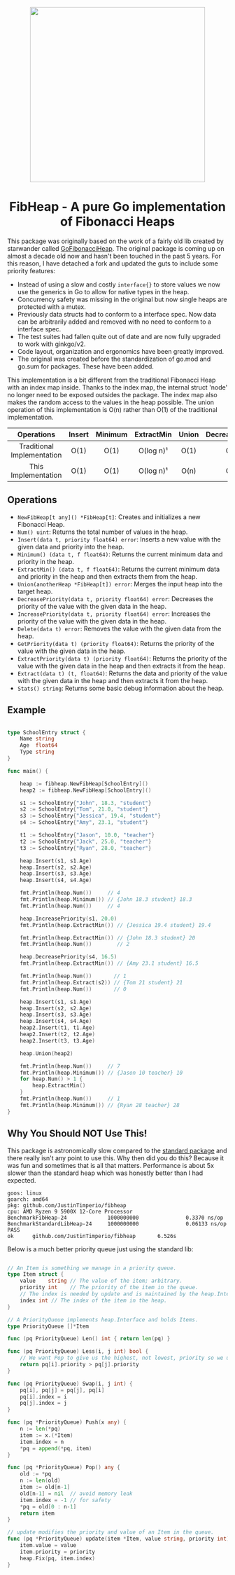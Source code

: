 <p align="center">
  <img width=400 src="./docs/fibpattern.jpg">
</p>

<h1 align="center">
    FibHeap - A pure Go implementation of Fibonacci Heaps
</h1>



This package was originally based on the work of a fairly old lib created by starwander called [GoFibonacciHeap](https://github.com/starwander/GoFibonacciHeap). The original package is coming up on almost a decade old now and hasn't been touched in the past 5 years. For this reason, I have detached a fork and updated the guts to include some priority features:
- Instead of using a slow and costly `interface{}` to store values we now use the generics in Go to allow for native types in the heap.
- Concurrency safety was missing in the original but now single heaps are protected with a mutex.
- Previously data structs had to conform to a interface spec. Now data can be arbitrarily added and removed with no need to conform to a interface spec.
- The test suites had fallen quite out of date and are now fully upgraded to work with ginkgo/v2.
- Code layout, organization and ergonomics have been greatly improved.
- The original was created before the standardization of go.mod and go.sum for packages. These have been added.

This implementation is a bit different from the traditional Fibonacci Heap with an index map inside. Thanks to the index map, the internal struct 'node' no longer need to be exposed outsides the package. The index map also makes the random access to the values in the heap possible. The union operation of this implementation is O(n) rather than O(1) of the traditional implementation.

| Operations                 | Insert | Minimum | ExtractMin | Union | DecreasePriority | IncreasePriority | Delete    | Get  |
| :------------------------: | :----: | :-----: | :--------: | :---: | :--------------: | :--------------: | :-------: | :--: |
| Traditional Implementation | O(1)   | O(1)    | O(log n)¹  | O(1)  | O(1)¹            | O(1)¹            | O(log n)¹ | N/A  |
| This Implementation        | O(1)   | O(1)    | O(log n)¹  | O(n)  | O(1)¹            | O(1)¹            | O(log n)¹ | O(1) |


## Operations

- `NewFibHeap[t any]() *FibHeap[t]`: Creates and initializes a new Fibonacci Heap.
- `Num() uint`: Returns the total number of values in the heap.
- `Insert(data t, priority float64) error`: Inserts a new value with the given data and priority into the heap.
- `Minimum() (data t, f float64)`: Returns the current minimum data and priority in the heap.
- `ExtractMin() (data t, f float64)`: Returns the current minimum data and priority in the heap and then extracts them from the heap.
- `Union(anotherHeap *FibHeap[t]) error`: Merges the input heap into the target heap.
- `DecreasePriority(data t, priority float64) error`: Decreases the priority of the value with the given data in the heap.
- `IncreasePriority(data t, priority float64) error`: Increases the priority of the value with the given data in the heap.
- `Delete(data t) error`: Removes the value with the given data from the heap.
- `GetPriority(data t) (priority float64)`: Returns the priority of the value with the given data in the heap.
- `ExtractPriority(data t) (priority float64)`: Returns the priority of the value with the given data in the heap and then extracts it from the heap.
- `Extract(data t) (t, float64)`: Returns the data and priority of the value with the given data in the heap and then extracts it from the heap.
- `Stats() string`: Returns some basic debug information about the heap.



## Example
```go

type SchoolEntry struct {
	Name string
	Age  float64
	Type string
}

func main() {

	heap := fibheap.NewFibHeap[SchoolEntry]()
	heap2 := fibheap.NewFibHeap[SchoolEntry]()

	s1 := SchoolEntry{"John", 18.3, "student"}
	s2 := SchoolEntry{"Tom", 21.0, "student"}
	s3 := SchoolEntry{"Jessica", 19.4, "student"}
	s4 := SchoolEntry{"Amy", 23.1, "student"}

	t1 := SchoolEntry{"Jason", 10.0, "teacher"}
	t2 := SchoolEntry{"Jack", 25.0, "teacher"}
	t3 := SchoolEntry{"Ryan", 28.0, "teacher"}

	heap.Insert(s1, s1.Age)
	heap.Insert(s2, s2.Age)
	heap.Insert(s3, s3.Age)
	heap.Insert(s4, s4.Age)

	fmt.Println(heap.Num())     // 4
	fmt.Println(heap.Minimum()) // {John 18.3 student} 18.3
	fmt.Println(heap.Num())     // 4

	heap.IncreasePriority(s1, 20.0)
	fmt.Println(heap.ExtractMin()) // {Jessica 19.4 student} 19.4

	fmt.Println(heap.ExtractMin()) // {John 18.3 student} 20
	fmt.Println(heap.Num())        // 2

	heap.DecreasePriority(s4, 16.5)
	fmt.Println(heap.ExtractMin()) // {Amy 23.1 student} 16.5

	fmt.Println(heap.Num())       // 1
	fmt.Println(heap.Extract(s2)) // {Tom 21 student} 21
	fmt.Println(heap.Num())       // 0

	heap.Insert(s1, s1.Age)
	heap.Insert(s2, s2.Age)
	heap.Insert(s3, s3.Age)
	heap.Insert(s4, s4.Age)
	heap2.Insert(t1, t1.Age)
	heap2.Insert(t2, t2.Age)
	heap2.Insert(t3, t3.Age)

	heap.Union(heap2)

	fmt.Println(heap.Num())     // 7
	fmt.Println(heap.Minimum()) // {Jason 10 teacher} 10
	for heap.Num() > 1 {
		heap.ExtractMin()
	}
	fmt.Println(heap.Num())     // 1
	fmt.Println(heap.Minimum()) // {Ryan 28 teacher} 28
}
```

## Why You Should NOT Use This!

This package is astronomically slow compared to the [standard package](https://pkg.go.dev/container/heap#example-package-PriorityQueue) and there really isn't any point to use this. Why then did you do this? Because it was fun and sometimes that is all that matters. Performance is about 5x slower than the standard heap which was honestly better than I had expected.


```
goos: linux
goarch: amd64
pkg: github.com/JustinTimperio/fibheap
cpu: AMD Ryzen 9 5900X 12-Core Processor            
BenchmarkFibHeap-24             1000000000               0.3370 ns/op
BenchmarkStandardLibHeap-24     1000000000               0.06133 ns/op
PASS
ok      github.com/JustinTimperio/fibheap       6.526s
```


Below is a much better priority queue just using the standard lib:

```go

// An Item is something we manage in a priority queue.
type Item struct {
	value    string // The value of the item; arbitrary.
	priority int    // The priority of the item in the queue.
	// The index is needed by update and is maintained by the heap.Interface methods.
	index int // The index of the item in the heap.
}

// A PriorityQueue implements heap.Interface and holds Items.
type PriorityQueue []*Item

func (pq PriorityQueue) Len() int { return len(pq) }

func (pq PriorityQueue) Less(i, j int) bool {
	// We want Pop to give us the highest, not lowest, priority so we use greater than here.
	return pq[i].priority > pq[j].priority
}

func (pq PriorityQueue) Swap(i, j int) {
	pq[i], pq[j] = pq[j], pq[i]
	pq[i].index = i
	pq[j].index = j
}

func (pq *PriorityQueue) Push(x any) {
	n := len(*pq)
	item := x.(*Item)
	item.index = n
	*pq = append(*pq, item)
}

func (pq *PriorityQueue) Pop() any {
	old := *pq
	n := len(old)
	item := old[n-1]
	old[n-1] = nil  // avoid memory leak
	item.index = -1 // for safety
	*pq = old[0 : n-1]
	return item
}

// update modifies the priority and value of an Item in the queue.
func (pq *PriorityQueue) update(item *Item, value string, priority int) {
	item.value = value
	item.priority = priority
	heap.Fix(pq, item.index)
}
```